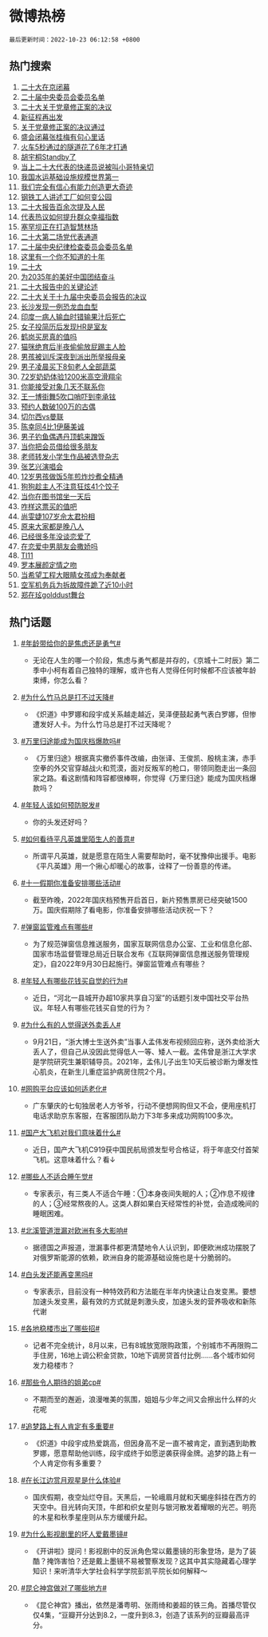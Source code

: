 # 微博热榜

`最后更新时间：2022-10-23 06:12:58 +0800`

## 热门搜索

1. [二十大在京闭幕](https://m.weibo.cn/search?containerid=100103type%3D1%26t%3D10%26q%3D%23%E4%BA%8C%E5%8D%81%E5%A4%A7%E5%9C%A8%E4%BA%AC%E9%97%AD%E5%B9%95%23&stream_entry_id=51&isnewpage=1&extparam=seat%3D1%26cate%3D10103%26filter_type%3Drealtimehot%26dgr%3D0%26pos%3D0%26c_type%3D51%26display_time%3D1666476775%26pre_seqid%3D1666476775930018222517&luicode=10000011&lfid=106003type%253D25%2526t%253D3%2526disable_hot%253D1%2526filter_type%253Drealtimehot)
1. [二十届中央委员会委员名单](https://m.weibo.cn/search?containerid=100103type%3D1%26t%3D10%26q%3D%23%E4%BA%8C%E5%8D%81%E5%B1%8A%E4%B8%AD%E5%A4%AE%E5%A7%94%E5%91%98%E4%BC%9A%E5%A7%94%E5%91%98%E5%90%8D%E5%8D%95%23&stream_entry_id=31&isnewpage=1&extparam=seat%3D1%26cate%3D0%26lcate%3D5001%26pos%3D0%26dgr%3D0%26flag%3D2%26filter_type%3Drealtimehot%26q%3D%2523%25E4%25BA%258C%25E5%258D%2581%25E5%25B1%258A%25E4%25B8%25AD%25E5%25A4%25AE%25E5%25A7%2594%25E5%2591%2598%25E4%25BC%259A%25E5%25A7%2594%25E5%2591%2598%25E5%2590%258D%25E5%258D%2595%2523%26c_type%3D31%26band_rank%3D1%26realpos%3D1%26display_time%3D1666476775%26pre_seqid%3D1666476775930018222517&luicode=10000011&lfid=106003type%253D25%2526t%253D3%2526disable_hot%253D1%2526filter_type%253Drealtimehot)
1. [二十大关于党章修正案的决议](https://m.weibo.cn/search?containerid=100103type%3D1%26t%3D10%26q%3D%23%E4%BA%8C%E5%8D%81%E5%A4%A7%E5%85%B3%E4%BA%8E%E5%85%9A%E7%AB%A0%E4%BF%AE%E6%AD%A3%E6%A1%88%E7%9A%84%E5%86%B3%E8%AE%AE%23&stream_entry_id=31&isnewpage=1&extparam=seat%3D1%26cate%3D0%26lcate%3D5001%26pos%3D1%26dgr%3D0%26flag%3D0%26filter_type%3Drealtimehot%26q%3D%2523%25E4%25BA%258C%25E5%258D%2581%25E5%25A4%25A7%25E5%2585%25B3%25E4%25BA%258E%25E5%2585%259A%25E7%25AB%25A0%25E4%25BF%25AE%25E6%25AD%25A3%25E6%25A1%2588%25E7%259A%2584%25E5%2586%25B3%25E8%25AE%25AE%2523%26c_type%3D31%26band_rank%3D2%26realpos%3D2%26display_time%3D1666476775%26pre_seqid%3D1666476775930018222517&luicode=10000011&lfid=106003type%253D25%2526t%253D3%2526disable_hot%253D1%2526filter_type%253Drealtimehot)
1. [新征程再出发](https://m.weibo.cn/search?containerid=100103type%3D1%26t%3D10%26q%3D%23%E6%96%B0%E5%BE%81%E7%A8%8B%E5%86%8D%E5%87%BA%E5%8F%91%23&stream_entry_id=31&isnewpage=1&extparam=seat%3D1%26cate%3D0%26lcate%3D5001%26pos%3D2%26dgr%3D0%26flag%3D0%26filter_type%3Drealtimehot%26q%3D%2523%25E6%2596%25B0%25E5%25BE%2581%25E7%25A8%258B%25E5%2586%258D%25E5%2587%25BA%25E5%258F%2591%2523%26c_type%3D31%26band_rank%3D3%26realpos%3D3%26display_time%3D1666476775%26pre_seqid%3D1666476775930018222517&luicode=10000011&lfid=106003type%253D25%2526t%253D3%2526disable_hot%253D1%2526filter_type%253Drealtimehot)
1. [关于党章修正案的决议通过](https://m.weibo.cn/search?containerid=100103type%3D1%26t%3D10%26q%3D%23%E5%85%B3%E4%BA%8E%E5%85%9A%E7%AB%A0%E4%BF%AE%E6%AD%A3%E6%A1%88%E7%9A%84%E5%86%B3%E8%AE%AE%E9%80%9A%E8%BF%87%23&stream_entry_id=31&isnewpage=1&extparam=seat%3D1%26cate%3D0%26lcate%3D5001%26pos%3D3%26dgr%3D0%26flag%3D0%26filter_type%3Drealtimehot%26q%3D%2523%25E5%2585%25B3%25E4%25BA%258E%25E5%2585%259A%25E7%25AB%25A0%25E4%25BF%25AE%25E6%25AD%25A3%25E6%25A1%2588%25E7%259A%2584%25E5%2586%25B3%25E8%25AE%25AE%25E9%2580%259A%25E8%25BF%2587%2523%26c_type%3D31%26band_rank%3D4%26realpos%3D4%26display_time%3D1666476775%26pre_seqid%3D1666476775930018222517&luicode=10000011&lfid=106003type%253D25%2526t%253D3%2526disable_hot%253D1%2526filter_type%253Drealtimehot)
1. [盛会闭幕张桂梅有句心里话](https://m.weibo.cn/search?containerid=100103type%3D1%26t%3D10%26q%3D%23%E7%9B%9B%E4%BC%9A%E9%97%AD%E5%B9%95%E5%BC%A0%E6%A1%82%E6%A2%85%E6%9C%89%E5%8F%A5%E5%BF%83%E9%87%8C%E8%AF%9D%23&stream_entry_id=31&isnewpage=1&extparam=seat%3D1%26cate%3D0%26lcate%3D5001%26pos%3D4%26dgr%3D0%26flag%3D1%26filter_type%3Drealtimehot%26q%3D%2523%25E7%259B%259B%25E4%25BC%259A%25E9%2597%25AD%25E5%25B9%2595%25E5%25BC%25A0%25E6%25A1%2582%25E6%25A2%2585%25E6%259C%2589%25E5%258F%25A5%25E5%25BF%2583%25E9%2587%258C%25E8%25AF%259D%2523%26c_type%3D31%26band_rank%3D5%26realpos%3D5%26display_time%3D1666476775%26pre_seqid%3D1666476775930018222517&luicode=10000011&lfid=106003type%253D25%2526t%253D3%2526disable_hot%253D1%2526filter_type%253Drealtimehot)
1. [火车5秒通过的隧道花了6年才打通](https://m.weibo.cn/search?containerid=100103type%3D1%26t%3D10%26q%3D%23%E7%81%AB%E8%BD%A65%E7%A7%92%E9%80%9A%E8%BF%87%E7%9A%84%E9%9A%A7%E9%81%93%E8%8A%B1%E4%BA%866%E5%B9%B4%E6%89%8D%E6%89%93%E9%80%9A%23&stream_entry_id=31&isnewpage=1&extparam=seat%3D1%26cate%3D0%26lcate%3D5001%26pos%3D5%26dgr%3D0%26flag%3D0%26filter_type%3Drealtimehot%26q%3D%2523%25E7%2581%25AB%25E8%25BD%25A65%25E7%25A7%2592%25E9%2580%259A%25E8%25BF%2587%25E7%259A%2584%25E9%259A%25A7%25E9%2581%2593%25E8%258A%25B1%25E4%25BA%25866%25E5%25B9%25B4%25E6%2589%258D%25E6%2589%2593%25E9%2580%259A%2523%26c_type%3D31%26band_rank%3D6%26realpos%3D6%26display_time%3D1666476775%26pre_seqid%3D1666476775930018222517&luicode=10000011&lfid=106003type%253D25%2526t%253D3%2526disable_hot%253D1%2526filter_type%253Drealtimehot)
1. [胡宇桐Standby了](https://m.weibo.cn/search?containerid=100103type%3D1%26t%3D10%26q%3D%23%E8%83%A1%E5%AE%87%E6%A1%90Standby%E4%BA%86%23&stream_entry_id=31&isnewpage=1&extparam=seat%3D1%26cate%3D0%26lcate%3D5001%26pos%3D6%26dgr%3D0%26topic_ad%3D1%26filter_type%3Drealtimehot%26adid%3D168614%26q%3D%2523%25E8%2583%25A1%25E5%25AE%2587%25E6%25A1%2590Standby%25E4%25BA%2586%2523%26c_type%3D31%26band_rank%3D7%26display_time%3D1666476775%26pre_seqid%3D1666476775930018222517&luicode=10000011&lfid=106003type%253D25%2526t%253D3%2526disable_hot%253D1%2526filter_type%253Drealtimehot)
1. [当上二十大代表的快递员说被叫小哥特亲切](https://m.weibo.cn/search?containerid=100103type%3D1%26t%3D10%26q%3D%23%E5%BD%93%E4%B8%8A%E4%BA%8C%E5%8D%81%E5%A4%A7%E4%BB%A3%E8%A1%A8%E7%9A%84%E5%BF%AB%E9%80%92%E5%91%98%E8%AF%B4%E8%A2%AB%E5%8F%AB%E5%B0%8F%E5%93%A5%E7%89%B9%E4%BA%B2%E5%88%87%23&stream_entry_id=31&isnewpage=1&extparam=seat%3D1%26cate%3D0%26lcate%3D5001%26pos%3D7%26dgr%3D0%26flag%3D0%26filter_type%3Drealtimehot%26q%3D%2523%25E5%25BD%2593%25E4%25B8%258A%25E4%25BA%258C%25E5%258D%2581%25E5%25A4%25A7%25E4%25BB%25A3%25E8%25A1%25A8%25E7%259A%2584%25E5%25BF%25AB%25E9%2580%2592%25E5%2591%2598%25E8%25AF%25B4%25E8%25A2%25AB%25E5%258F%25AB%25E5%25B0%258F%25E5%2593%25A5%25E7%2589%25B9%25E4%25BA%25B2%25E5%2588%2587%2523%26c_type%3D31%26band_rank%3D7%26realpos%3D7%26display_time%3D1666476775%26pre_seqid%3D1666476775930018222517&luicode=10000011&lfid=106003type%253D25%2526t%253D3%2526disable_hot%253D1%2526filter_type%253Drealtimehot)
1. [我国水运基础设施规模世界第一](https://m.weibo.cn/search?containerid=100103type%3D1%26t%3D10%26q%3D%23%E6%88%91%E5%9B%BD%E6%B0%B4%E8%BF%90%E5%9F%BA%E7%A1%80%E8%AE%BE%E6%96%BD%E8%A7%84%E6%A8%A1%E4%B8%96%E7%95%8C%E7%AC%AC%E4%B8%80%23&stream_entry_id=31&isnewpage=1&extparam=seat%3D1%26cate%3D0%26lcate%3D5001%26pos%3D8%26dgr%3D0%26flag%3D0%26filter_type%3Drealtimehot%26q%3D%2523%25E6%2588%2591%25E5%259B%25BD%25E6%25B0%25B4%25E8%25BF%2590%25E5%259F%25BA%25E7%25A1%2580%25E8%25AE%25BE%25E6%2596%25BD%25E8%25A7%2584%25E6%25A8%25A1%25E4%25B8%2596%25E7%2595%258C%25E7%25AC%25AC%25E4%25B8%2580%2523%26c_type%3D31%26band_rank%3D8%26realpos%3D8%26display_time%3D1666476775%26pre_seqid%3D1666476775930018222517&luicode=10000011&lfid=106003type%253D25%2526t%253D3%2526disable_hot%253D1%2526filter_type%253Drealtimehot)
1. [我们完全有信心有能力创造更大奇迹](https://m.weibo.cn/search?containerid=100103type%3D1%26t%3D10%26q%3D%23%E6%88%91%E4%BB%AC%E5%AE%8C%E5%85%A8%E6%9C%89%E4%BF%A1%E5%BF%83%E6%9C%89%E8%83%BD%E5%8A%9B%E5%88%9B%E9%80%A0%E6%9B%B4%E5%A4%A7%E5%A5%87%E8%BF%B9%23&stream_entry_id=31&isnewpage=1&extparam=seat%3D1%26cate%3D0%26lcate%3D5001%26pos%3D9%26dgr%3D0%26flag%3D0%26filter_type%3Drealtimehot%26q%3D%2523%25E6%2588%2591%25E4%25BB%25AC%25E5%25AE%258C%25E5%2585%25A8%25E6%259C%2589%25E4%25BF%25A1%25E5%25BF%2583%25E6%259C%2589%25E8%2583%25BD%25E5%258A%259B%25E5%2588%259B%25E9%2580%25A0%25E6%259B%25B4%25E5%25A4%25A7%25E5%25A5%2587%25E8%25BF%25B9%2523%26c_type%3D31%26band_rank%3D9%26realpos%3D9%26display_time%3D1666476775%26pre_seqid%3D1666476775930018222517&luicode=10000011&lfid=106003type%253D25%2526t%253D3%2526disable_hot%253D1%2526filter_type%253Drealtimehot)
1. [钢铁工人讲述工厂如何变公园](https://m.weibo.cn/search?containerid=100103type%3D1%26t%3D10%26q%3D%23%E9%92%A2%E9%93%81%E5%B7%A5%E4%BA%BA%E8%AE%B2%E8%BF%B0%E5%B7%A5%E5%8E%82%E5%A6%82%E4%BD%95%E5%8F%98%E5%85%AC%E5%9B%AD%23&stream_entry_id=31&isnewpage=1&extparam=seat%3D1%26cate%3D0%26lcate%3D5001%26pos%3D10%26dgr%3D0%26flag%3D1%26filter_type%3Drealtimehot%26q%3D%2523%25E9%2592%25A2%25E9%2593%2581%25E5%25B7%25A5%25E4%25BA%25BA%25E8%25AE%25B2%25E8%25BF%25B0%25E5%25B7%25A5%25E5%258E%2582%25E5%25A6%2582%25E4%25BD%2595%25E5%258F%2598%25E5%2585%25AC%25E5%259B%25AD%2523%26c_type%3D31%26band_rank%3D10%26realpos%3D10%26display_time%3D1666476775%26pre_seqid%3D1666476775930018222517&luicode=10000011&lfid=106003type%253D25%2526t%253D3%2526disable_hot%253D1%2526filter_type%253Drealtimehot)
1. [二十大报告百余次提及人民](https://m.weibo.cn/search?containerid=100103type%3D1%26t%3D10%26q%3D%23%E4%BA%8C%E5%8D%81%E5%A4%A7%E6%8A%A5%E5%91%8A%E7%99%BE%E4%BD%99%E6%AC%A1%E6%8F%90%E5%8F%8A%E4%BA%BA%E6%B0%91%23&stream_entry_id=31&isnewpage=1&extparam=seat%3D1%26cate%3D0%26lcate%3D5001%26pos%3D11%26dgr%3D0%26flag%3D0%26filter_type%3Drealtimehot%26q%3D%2523%25E4%25BA%258C%25E5%258D%2581%25E5%25A4%25A7%25E6%258A%25A5%25E5%2591%258A%25E7%2599%25BE%25E4%25BD%2599%25E6%25AC%25A1%25E6%258F%2590%25E5%258F%258A%25E4%25BA%25BA%25E6%25B0%2591%2523%26c_type%3D31%26band_rank%3D11%26realpos%3D11%26display_time%3D1666476775%26pre_seqid%3D1666476775930018222517&luicode=10000011&lfid=106003type%253D25%2526t%253D3%2526disable_hot%253D1%2526filter_type%253Drealtimehot)
1. [代表热议如何提升群众幸福指数](https://m.weibo.cn/search?containerid=100103type%3D1%26t%3D10%26q%3D%23%E4%BB%A3%E8%A1%A8%E7%83%AD%E8%AE%AE%E5%A6%82%E4%BD%95%E6%8F%90%E5%8D%87%E7%BE%A4%E4%BC%97%E5%B9%B8%E7%A6%8F%E6%8C%87%E6%95%B0%23&stream_entry_id=31&isnewpage=1&extparam=seat%3D1%26cate%3D0%26lcate%3D5001%26pos%3D12%26dgr%3D0%26flag%3D0%26filter_type%3Drealtimehot%26q%3D%2523%25E4%25BB%25A3%25E8%25A1%25A8%25E7%2583%25AD%25E8%25AE%25AE%25E5%25A6%2582%25E4%25BD%2595%25E6%258F%2590%25E5%258D%2587%25E7%25BE%25A4%25E4%25BC%2597%25E5%25B9%25B8%25E7%25A6%258F%25E6%258C%2587%25E6%2595%25B0%2523%26c_type%3D31%26band_rank%3D12%26realpos%3D12%26display_time%3D1666476775%26pre_seqid%3D1666476775930018222517&luicode=10000011&lfid=106003type%253D25%2526t%253D3%2526disable_hot%253D1%2526filter_type%253Drealtimehot)
1. [塞罕坝正在打造智慧林场](https://m.weibo.cn/search?containerid=100103type%3D1%26t%3D10%26q%3D%23%E5%A1%9E%E7%BD%95%E5%9D%9D%E6%AD%A3%E5%9C%A8%E6%89%93%E9%80%A0%E6%99%BA%E6%85%A7%E6%9E%97%E5%9C%BA%23&stream_entry_id=31&isnewpage=1&extparam=seat%3D1%26cate%3D0%26lcate%3D5001%26pos%3D13%26dgr%3D0%26flag%3D1%26filter_type%3Drealtimehot%26q%3D%2523%25E5%25A1%259E%25E7%25BD%2595%25E5%259D%259D%25E6%25AD%25A3%25E5%259C%25A8%25E6%2589%2593%25E9%2580%25A0%25E6%2599%25BA%25E6%2585%25A7%25E6%259E%2597%25E5%259C%25BA%2523%26c_type%3D31%26band_rank%3D13%26realpos%3D13%26display_time%3D1666476775%26pre_seqid%3D1666476775930018222517&luicode=10000011&lfid=106003type%253D25%2526t%253D3%2526disable_hot%253D1%2526filter_type%253Drealtimehot)
1. [二十大第二场党代表通道](https://m.weibo.cn/search?containerid=100103type%3D1%26t%3D10%26q%3D%23%E4%BA%8C%E5%8D%81%E5%A4%A7%E7%AC%AC%E4%BA%8C%E5%9C%BA%E5%85%9A%E4%BB%A3%E8%A1%A8%E9%80%9A%E9%81%93%23&stream_entry_id=31&isnewpage=1&extparam=seat%3D1%26cate%3D0%26lcate%3D5001%26pos%3D14%26dgr%3D0%26flag%3D0%26filter_type%3Drealtimehot%26q%3D%2523%25E4%25BA%258C%25E5%258D%2581%25E5%25A4%25A7%25E7%25AC%25AC%25E4%25BA%258C%25E5%259C%25BA%25E5%2585%259A%25E4%25BB%25A3%25E8%25A1%25A8%25E9%2580%259A%25E9%2581%2593%2523%26c_type%3D31%26band_rank%3D14%26realpos%3D14%26display_time%3D1666476775%26pre_seqid%3D1666476775930018222517&luicode=10000011&lfid=106003type%253D25%2526t%253D3%2526disable_hot%253D1%2526filter_type%253Drealtimehot)
1. [二十届中央纪律检查委员会委员名单](https://m.weibo.cn/search?containerid=100103type%3D1%26t%3D10%26q%3D%23%E4%BA%8C%E5%8D%81%E5%B1%8A%E4%B8%AD%E5%A4%AE%E7%BA%AA%E5%BE%8B%E6%A3%80%E6%9F%A5%E5%A7%94%E5%91%98%E4%BC%9A%E5%A7%94%E5%91%98%E5%90%8D%E5%8D%95%23&stream_entry_id=31&isnewpage=1&extparam=seat%3D1%26cate%3D0%26lcate%3D5001%26pos%3D15%26dgr%3D0%26flag%3D0%26filter_type%3Drealtimehot%26q%3D%2523%25E4%25BA%258C%25E5%258D%2581%25E5%25B1%258A%25E4%25B8%25AD%25E5%25A4%25AE%25E7%25BA%25AA%25E5%25BE%258B%25E6%25A3%2580%25E6%259F%25A5%25E5%25A7%2594%25E5%2591%2598%25E4%25BC%259A%25E5%25A7%2594%25E5%2591%2598%25E5%2590%258D%25E5%258D%2595%2523%26c_type%3D31%26band_rank%3D15%26realpos%3D15%26display_time%3D1666476775%26pre_seqid%3D1666476775930018222517&luicode=10000011&lfid=106003type%253D25%2526t%253D3%2526disable_hot%253D1%2526filter_type%253Drealtimehot)
1. [这里有一个你不知道的十年](https://m.weibo.cn/search?containerid=100103type%3D1%26t%3D10%26q%3D%23%E8%BF%99%E9%87%8C%E6%9C%89%E4%B8%80%E4%B8%AA%E4%BD%A0%E4%B8%8D%E7%9F%A5%E9%81%93%E7%9A%84%E5%8D%81%E5%B9%B4%23&stream_entry_id=31&isnewpage=1&extparam=seat%3D1%26cate%3D0%26lcate%3D5001%26pos%3D16%26dgr%3D0%26flag%3D0%26filter_type%3Drealtimehot%26q%3D%2523%25E8%25BF%2599%25E9%2587%258C%25E6%259C%2589%25E4%25B8%2580%25E4%25B8%25AA%25E4%25BD%25A0%25E4%25B8%258D%25E7%259F%25A5%25E9%2581%2593%25E7%259A%2584%25E5%258D%2581%25E5%25B9%25B4%2523%26c_type%3D31%26band_rank%3D16%26realpos%3D16%26display_time%3D1666476775%26pre_seqid%3D1666476775930018222517&luicode=10000011&lfid=106003type%253D25%2526t%253D3%2526disable_hot%253D1%2526filter_type%253Drealtimehot)
1. [二十大](https://m.weibo.cn/search?containerid=100103type%3D1%26t%3D10%26q%3D%23%E4%BA%8C%E5%8D%81%E5%A4%A7%23&stream_entry_id=31&isnewpage=1&extparam=seat%3D1%26cate%3D0%26lcate%3D5001%26pos%3D17%26dgr%3D0%26flag%3D0%26filter_type%3Drealtimehot%26q%3D%2523%25E4%25BA%258C%25E5%258D%2581%25E5%25A4%25A7%2523%26c_type%3D31%26band_rank%3D17%26realpos%3D17%26display_time%3D1666476775%26pre_seqid%3D1666476775930018222517&luicode=10000011&lfid=106003type%253D25%2526t%253D3%2526disable_hot%253D1%2526filter_type%253Drealtimehot)
1. [为2035年的美好中国团结奋斗](https://m.weibo.cn/search?containerid=100103type%3D1%26t%3D10%26q%3D%23%E4%B8%BA2035%E5%B9%B4%E7%9A%84%E7%BE%8E%E5%A5%BD%E4%B8%AD%E5%9B%BD%E5%9B%A2%E7%BB%93%E5%A5%8B%E6%96%97%23&stream_entry_id=31&isnewpage=1&extparam=seat%3D1%26cate%3D0%26lcate%3D5001%26pos%3D18%26dgr%3D0%26flag%3D0%26filter_type%3Drealtimehot%26q%3D%2523%25E4%25B8%25BA2035%25E5%25B9%25B4%25E7%259A%2584%25E7%25BE%258E%25E5%25A5%25BD%25E4%25B8%25AD%25E5%259B%25BD%25E5%259B%25A2%25E7%25BB%2593%25E5%25A5%258B%25E6%2596%2597%2523%26c_type%3D31%26band_rank%3D18%26realpos%3D18%26display_time%3D1666476775%26pre_seqid%3D1666476775930018222517&luicode=10000011&lfid=106003type%253D25%2526t%253D3%2526disable_hot%253D1%2526filter_type%253Drealtimehot)
1. [二十大报告中的关键论述](https://m.weibo.cn/search?containerid=100103type%3D1%26t%3D10%26q%3D%23%E4%BA%8C%E5%8D%81%E5%A4%A7%E6%8A%A5%E5%91%8A%E4%B8%AD%E7%9A%84%E5%85%B3%E9%94%AE%E8%AE%BA%E8%BF%B0%23&stream_entry_id=31&isnewpage=1&extparam=seat%3D1%26cate%3D0%26lcate%3D5001%26pos%3D19%26dgr%3D0%26flag%3D0%26filter_type%3Drealtimehot%26q%3D%2523%25E4%25BA%258C%25E5%258D%2581%25E5%25A4%25A7%25E6%258A%25A5%25E5%2591%258A%25E4%25B8%25AD%25E7%259A%2584%25E5%2585%25B3%25E9%2594%25AE%25E8%25AE%25BA%25E8%25BF%25B0%2523%26c_type%3D31%26band_rank%3D19%26realpos%3D19%26display_time%3D1666476775%26pre_seqid%3D1666476775930018222517&luicode=10000011&lfid=106003type%253D25%2526t%253D3%2526disable_hot%253D1%2526filter_type%253Drealtimehot)
1. [二十大关于十九届中央委员会报告的决议](https://m.weibo.cn/search?containerid=100103type%3D1%26t%3D10%26q%3D%23%E4%BA%8C%E5%8D%81%E5%A4%A7%E5%85%B3%E4%BA%8E%E5%8D%81%E4%B9%9D%E5%B1%8A%E4%B8%AD%E5%A4%AE%E5%A7%94%E5%91%98%E4%BC%9A%E6%8A%A5%E5%91%8A%E7%9A%84%E5%86%B3%E8%AE%AE%23&stream_entry_id=31&isnewpage=1&extparam=seat%3D1%26cate%3D0%26lcate%3D5001%26pos%3D20%26dgr%3D0%26flag%3D0%26filter_type%3Drealtimehot%26q%3D%2523%25E4%25BA%258C%25E5%258D%2581%25E5%25A4%25A7%25E5%2585%25B3%25E4%25BA%258E%25E5%258D%2581%25E4%25B9%259D%25E5%25B1%258A%25E4%25B8%25AD%25E5%25A4%25AE%25E5%25A7%2594%25E5%2591%2598%25E4%25BC%259A%25E6%258A%25A5%25E5%2591%258A%25E7%259A%2584%25E5%2586%25B3%25E8%25AE%25AE%2523%26c_type%3D31%26band_rank%3D20%26realpos%3D20%26display_time%3D1666476775%26pre_seqid%3D1666476775930018222517&luicode=10000011&lfid=106003type%253D25%2526t%253D3%2526disable_hot%253D1%2526filter_type%253Drealtimehot)
1. [长沙发现一例恐龙血血型](https://m.weibo.cn/search?containerid=100103type%3D1%26t%3D10%26q%3D%23%E9%95%BF%E6%B2%99%E5%8F%91%E7%8E%B0%E4%B8%80%E4%BE%8B%E6%81%90%E9%BE%99%E8%A1%80%E8%A1%80%E5%9E%8B%23&stream_entry_id=31&isnewpage=1&extparam=seat%3D1%26cate%3D0%26lcate%3D5001%26pos%3D21%26dgr%3D0%26flag%3D0%26filter_type%3Drealtimehot%26q%3D%2523%25E9%2595%25BF%25E6%25B2%2599%25E5%258F%2591%25E7%258E%25B0%25E4%25B8%2580%25E4%25BE%258B%25E6%2581%2590%25E9%25BE%2599%25E8%25A1%2580%25E8%25A1%2580%25E5%259E%258B%2523%26c_type%3D31%26band_rank%3D21%26realpos%3D21%26display_time%3D1666476775%26pre_seqid%3D1666476775930018222517&luicode=10000011&lfid=106003type%253D25%2526t%253D3%2526disable_hot%253D1%2526filter_type%253Drealtimehot)
1. [印度一病人输血时错输果汁后死亡](https://m.weibo.cn/search?containerid=100103type%3D1%26t%3D10%26q%3D%23%E5%8D%B0%E5%BA%A6%E4%B8%80%E7%97%85%E4%BA%BA%E8%BE%93%E8%A1%80%E6%97%B6%E9%94%99%E8%BE%93%E6%9E%9C%E6%B1%81%E5%90%8E%E6%AD%BB%E4%BA%A1%23&stream_entry_id=31&isnewpage=1&extparam=seat%3D1%26cate%3D0%26lcate%3D5001%26pos%3D22%26dgr%3D0%26flag%3D0%26filter_type%3Drealtimehot%26q%3D%2523%25E5%258D%25B0%25E5%25BA%25A6%25E4%25B8%2580%25E7%2597%2585%25E4%25BA%25BA%25E8%25BE%2593%25E8%25A1%2580%25E6%2597%25B6%25E9%2594%2599%25E8%25BE%2593%25E6%259E%259C%25E6%25B1%2581%25E5%2590%258E%25E6%25AD%25BB%25E4%25BA%25A1%2523%26c_type%3D31%26band_rank%3D22%26realpos%3D22%26display_time%3D1666476775%26pre_seqid%3D1666476775930018222517&luicode=10000011&lfid=106003type%253D25%2526t%253D3%2526disable_hot%253D1%2526filter_type%253Drealtimehot)
1. [女子投简历后发现HR是室友](https://m.weibo.cn/search?containerid=100103type%3D1%26t%3D10%26q%3D%23%E5%A5%B3%E5%AD%90%E6%8A%95%E7%AE%80%E5%8E%86%E5%90%8E%E5%8F%91%E7%8E%B0HR%E6%98%AF%E5%AE%A4%E5%8F%8B%23&stream_entry_id=31&isnewpage=1&extparam=seat%3D1%26cate%3D0%26lcate%3D5001%26pos%3D23%26dgr%3D0%26flag%3D0%26filter_type%3Drealtimehot%26q%3D%2523%25E5%25A5%25B3%25E5%25AD%2590%25E6%258A%2595%25E7%25AE%2580%25E5%258E%2586%25E5%2590%258E%25E5%258F%2591%25E7%258E%25B0HR%25E6%2598%25AF%25E5%25AE%25A4%25E5%258F%258B%2523%26c_type%3D31%26band_rank%3D23%26realpos%3D23%26display_time%3D1666476775%26pre_seqid%3D1666476775930018222517&luicode=10000011&lfid=106003type%253D25%2526t%253D3%2526disable_hot%253D1%2526filter_type%253Drealtimehot)
1. [鹤岗买房真的值吗](https://m.weibo.cn/search?containerid=100103type%3D1%26t%3D10%26q%3D%23%E9%B9%A4%E5%B2%97%E4%B9%B0%E6%88%BF%E7%9C%9F%E7%9A%84%E5%80%BC%E5%90%97%23&stream_entry_id=31&isnewpage=1&extparam=seat%3D1%26cate%3D0%26lcate%3D5001%26pos%3D24%26dgr%3D0%26flag%3D0%26filter_type%3Drealtimehot%26q%3D%2523%25E9%25B9%25A4%25E5%25B2%2597%25E4%25B9%25B0%25E6%2588%25BF%25E7%259C%259F%25E7%259A%2584%25E5%2580%25BC%25E5%2590%2597%2523%26c_type%3D31%26band_rank%3D24%26realpos%3D24%26display_time%3D1666476775%26pre_seqid%3D1666476775930018222517&luicode=10000011&lfid=106003type%253D25%2526t%253D3%2526disable_hot%253D1%2526filter_type%253Drealtimehot)
1. [猫咪绝育后半夜偷偷放屁踢主人脸](https://m.weibo.cn/search?containerid=100103type%3D1%26t%3D10%26q%3D%23%E7%8C%AB%E5%92%AA%E7%BB%9D%E8%82%B2%E5%90%8E%E5%8D%8A%E5%A4%9C%E5%81%B7%E5%81%B7%E6%94%BE%E5%B1%81%E8%B8%A2%E4%B8%BB%E4%BA%BA%E8%84%B8%23&stream_entry_id=31&isnewpage=1&extparam=seat%3D1%26cate%3D0%26lcate%3D5001%26pos%3D25%26dgr%3D0%26flag%3D0%26filter_type%3Drealtimehot%26q%3D%2523%25E7%258C%25AB%25E5%2592%25AA%25E7%25BB%259D%25E8%2582%25B2%25E5%2590%258E%25E5%258D%258A%25E5%25A4%259C%25E5%2581%25B7%25E5%2581%25B7%25E6%2594%25BE%25E5%25B1%2581%25E8%25B8%25A2%25E4%25B8%25BB%25E4%25BA%25BA%25E8%2584%25B8%2523%26c_type%3D31%26band_rank%3D25%26realpos%3D25%26display_time%3D1666476775%26pre_seqid%3D1666476775930018222517&luicode=10000011&lfid=106003type%253D25%2526t%253D3%2526disable_hot%253D1%2526filter_type%253Drealtimehot)
1. [男孩被训斥深夜到派出所举报母亲](https://m.weibo.cn/search?containerid=100103type%3D1%26t%3D10%26q%3D%23%E7%94%B7%E5%AD%A9%E8%A2%AB%E8%AE%AD%E6%96%A5%E6%B7%B1%E5%A4%9C%E5%88%B0%E6%B4%BE%E5%87%BA%E6%89%80%E4%B8%BE%E6%8A%A5%E6%AF%8D%E4%BA%B2%23&stream_entry_id=31&isnewpage=1&extparam=seat%3D1%26cate%3D0%26lcate%3D5001%26pos%3D26%26dgr%3D0%26flag%3D0%26filter_type%3Drealtimehot%26q%3D%2523%25E7%2594%25B7%25E5%25AD%25A9%25E8%25A2%25AB%25E8%25AE%25AD%25E6%2596%25A5%25E6%25B7%25B1%25E5%25A4%259C%25E5%2588%25B0%25E6%25B4%25BE%25E5%2587%25BA%25E6%2589%2580%25E4%25B8%25BE%25E6%258A%25A5%25E6%25AF%258D%25E4%25BA%25B2%2523%26c_type%3D31%26band_rank%3D26%26realpos%3D26%26display_time%3D1666476775%26pre_seqid%3D1666476775930018222517&luicode=10000011&lfid=106003type%253D25%2526t%253D3%2526disable_hot%253D1%2526filter_type%253Drealtimehot)
1. [男子凌晨买下8旬老人全部蔬菜](https://m.weibo.cn/search?containerid=100103type%3D1%26t%3D10%26q%3D%23%E7%94%B7%E5%AD%90%E5%87%8C%E6%99%A8%E4%B9%B0%E4%B8%8B8%E6%97%AC%E8%80%81%E4%BA%BA%E5%85%A8%E9%83%A8%E8%94%AC%E8%8F%9C%23&stream_entry_id=31&isnewpage=1&extparam=seat%3D1%26cate%3D0%26lcate%3D5001%26pos%3D27%26dgr%3D0%26flag%3D0%26filter_type%3Drealtimehot%26q%3D%2523%25E7%2594%25B7%25E5%25AD%2590%25E5%2587%258C%25E6%2599%25A8%25E4%25B9%25B0%25E4%25B8%258B8%25E6%2597%25AC%25E8%2580%2581%25E4%25BA%25BA%25E5%2585%25A8%25E9%2583%25A8%25E8%2594%25AC%25E8%258F%259C%2523%26c_type%3D31%26band_rank%3D27%26realpos%3D27%26display_time%3D1666476775%26pre_seqid%3D1666476775930018222517&luicode=10000011&lfid=106003type%253D25%2526t%253D3%2526disable_hot%253D1%2526filter_type%253Drealtimehot)
1. [72岁奶奶体验1200米高空滑翔伞](https://m.weibo.cn/search?containerid=100103type%3D1%26t%3D10%26q%3D%2372%E5%B2%81%E5%A5%B6%E5%A5%B6%E4%BD%93%E9%AA%8C1200%E7%B1%B3%E9%AB%98%E7%A9%BA%E6%BB%91%E7%BF%94%E4%BC%9E%23&stream_entry_id=31&isnewpage=1&extparam=seat%3D1%26cate%3D0%26lcate%3D5001%26pos%3D28%26dgr%3D0%26flag%3D0%26filter_type%3Drealtimehot%26q%3D%252372%25E5%25B2%2581%25E5%25A5%25B6%25E5%25A5%25B6%25E4%25BD%2593%25E9%25AA%258C1200%25E7%25B1%25B3%25E9%25AB%2598%25E7%25A9%25BA%25E6%25BB%2591%25E7%25BF%2594%25E4%25BC%259E%2523%26c_type%3D31%26band_rank%3D28%26realpos%3D28%26display_time%3D1666476775%26pre_seqid%3D1666476775930018222517&luicode=10000011&lfid=106003type%253D25%2526t%253D3%2526disable_hot%253D1%2526filter_type%253Drealtimehot)
1. [你能接受对象几天不联系你](https://m.weibo.cn/search?containerid=100103type%3D1%26t%3D10%26q%3D%23%E4%BD%A0%E8%83%BD%E6%8E%A5%E5%8F%97%E5%AF%B9%E8%B1%A1%E5%87%A0%E5%A4%A9%E4%B8%8D%E8%81%94%E7%B3%BB%E4%BD%A0%23&stream_entry_id=31&isnewpage=1&extparam=seat%3D1%26cate%3D0%26lcate%3D5001%26pos%3D29%26dgr%3D0%26flag%3D0%26filter_type%3Drealtimehot%26q%3D%2523%25E4%25BD%25A0%25E8%2583%25BD%25E6%258E%25A5%25E5%258F%2597%25E5%25AF%25B9%25E8%25B1%25A1%25E5%2587%25A0%25E5%25A4%25A9%25E4%25B8%258D%25E8%2581%2594%25E7%25B3%25BB%25E4%25BD%25A0%2523%26c_type%3D31%26band_rank%3D29%26realpos%3D29%26display_time%3D1666476775%26pre_seqid%3D1666476775930018222517&luicode=10000011&lfid=106003type%253D25%2526t%253D3%2526disable_hot%253D1%2526filter_type%253Drealtimehot)
1. [王一博街舞5吹口哨吓到李承铉](https://m.weibo.cn/search?containerid=100103type%3D1%26t%3D10%26q%3D%23%E7%8E%8B%E4%B8%80%E5%8D%9A%E8%A1%97%E8%88%9E5%E5%90%B9%E5%8F%A3%E5%93%A8%E5%90%93%E5%88%B0%E6%9D%8E%E6%89%BF%E9%93%89%23&stream_entry_id=31&isnewpage=1&extparam=seat%3D1%26cate%3D0%26lcate%3D5001%26pos%3D30%26dgr%3D0%26flag%3D0%26filter_type%3Drealtimehot%26q%3D%2523%25E7%258E%258B%25E4%25B8%2580%25E5%258D%259A%25E8%25A1%2597%25E8%2588%259E5%25E5%2590%25B9%25E5%258F%25A3%25E5%2593%25A8%25E5%2590%2593%25E5%2588%25B0%25E6%259D%258E%25E6%2589%25BF%25E9%2593%2589%2523%26c_type%3D31%26band_rank%3D30%26realpos%3D30%26display_time%3D1666476775%26pre_seqid%3D1666476775930018222517&luicode=10000011&lfid=106003type%253D25%2526t%253D3%2526disable_hot%253D1%2526filter_type%253Drealtimehot)
1. [预约人数破100万的古偶](https://m.weibo.cn/search?containerid=100103type%3D1%26t%3D10%26q%3D%23%E9%A2%84%E7%BA%A6%E4%BA%BA%E6%95%B0%E7%A0%B4100%E4%B8%87%E7%9A%84%E5%8F%A4%E5%81%B6%23&stream_entry_id=31&isnewpage=1&extparam=seat%3D1%26cate%3D0%26lcate%3D5001%26pos%3D31%26dgr%3D0%26flag%3D0%26filter_type%3Drealtimehot%26q%3D%2523%25E9%25A2%2584%25E7%25BA%25A6%25E4%25BA%25BA%25E6%2595%25B0%25E7%25A0%25B4100%25E4%25B8%2587%25E7%259A%2584%25E5%258F%25A4%25E5%2581%25B6%2523%26c_type%3D31%26band_rank%3D31%26realpos%3D31%26display_time%3D1666476775%26pre_seqid%3D1666476775930018222517&luicode=10000011&lfid=106003type%253D25%2526t%253D3%2526disable_hot%253D1%2526filter_type%253Drealtimehot)
1. [切尔西vs曼联](https://m.weibo.cn/search?containerid=100103type%3D1%26t%3D10%26q%3D%23%E5%88%87%E5%B0%94%E8%A5%BFvs%E6%9B%BC%E8%81%94%23&stream_entry_id=31&isnewpage=1&extparam=seat%3D1%26cate%3D0%26lcate%3D5001%26pos%3D32%26dgr%3D0%26flag%3D0%26filter_type%3Drealtimehot%26q%3D%2523%25E5%2588%2587%25E5%25B0%2594%25E8%25A5%25BFvs%25E6%259B%25BC%25E8%2581%2594%2523%26c_type%3D31%26band_rank%3D32%26realpos%3D32%26display_time%3D1666476775%26pre_seqid%3D1666476775930018222517&luicode=10000011&lfid=106003type%253D25%2526t%253D3%2526disable_hot%253D1%2526filter_type%253Drealtimehot)
1. [陈幸同4比1伊藤美诚](https://m.weibo.cn/search?containerid=100103type%3D1%26t%3D10%26q%3D%23%E9%99%88%E5%B9%B8%E5%90%8C4%E6%AF%941%E4%BC%8A%E8%97%A4%E7%BE%8E%E8%AF%9A%23&stream_entry_id=31&isnewpage=1&extparam=seat%3D1%26cate%3D0%26lcate%3D5001%26pos%3D33%26dgr%3D0%26flag%3D0%26filter_type%3Drealtimehot%26q%3D%2523%25E9%2599%2588%25E5%25B9%25B8%25E5%2590%258C4%25E6%25AF%25941%25E4%25BC%258A%25E8%2597%25A4%25E7%25BE%258E%25E8%25AF%259A%2523%26c_type%3D31%26band_rank%3D33%26realpos%3D33%26display_time%3D1666476775%26pre_seqid%3D1666476775930018222517&luicode=10000011&lfid=106003type%253D25%2526t%253D3%2526disable_hot%253D1%2526filter_type%253Drealtimehot)
1. [男子钓鱼偶遇丹顶鹤来蹭饭](https://m.weibo.cn/search?containerid=100103type%3D1%26t%3D10%26q%3D%23%E7%94%B7%E5%AD%90%E9%92%93%E9%B1%BC%E5%81%B6%E9%81%87%E4%B8%B9%E9%A1%B6%E9%B9%A4%E6%9D%A5%E8%B9%AD%E9%A5%AD%23&stream_entry_id=31&isnewpage=1&extparam=seat%3D1%26cate%3D0%26lcate%3D5001%26pos%3D34%26dgr%3D0%26flag%3D0%26filter_type%3Drealtimehot%26q%3D%2523%25E7%2594%25B7%25E5%25AD%2590%25E9%2592%2593%25E9%25B1%25BC%25E5%2581%25B6%25E9%2581%2587%25E4%25B8%25B9%25E9%25A1%25B6%25E9%25B9%25A4%25E6%259D%25A5%25E8%25B9%25AD%25E9%25A5%25AD%2523%26c_type%3D31%26band_rank%3D34%26realpos%3D34%26display_time%3D1666476775%26pre_seqid%3D1666476775930018222517&luicode=10000011&lfid=106003type%253D25%2526t%253D3%2526disable_hot%253D1%2526filter_type%253Drealtimehot)
1. [当你把会员借给很多朋友](https://m.weibo.cn/search?containerid=100103type%3D1%26t%3D10%26q%3D%23%E5%BD%93%E4%BD%A0%E6%8A%8A%E4%BC%9A%E5%91%98%E5%80%9F%E7%BB%99%E5%BE%88%E5%A4%9A%E6%9C%8B%E5%8F%8B%23&stream_entry_id=31&isnewpage=1&extparam=seat%3D1%26cate%3D0%26lcate%3D5001%26pos%3D35%26dgr%3D0%26flag%3D0%26filter_type%3Drealtimehot%26q%3D%2523%25E5%25BD%2593%25E4%25BD%25A0%25E6%258A%258A%25E4%25BC%259A%25E5%2591%2598%25E5%2580%259F%25E7%25BB%2599%25E5%25BE%2588%25E5%25A4%259A%25E6%259C%258B%25E5%258F%258B%2523%26c_type%3D31%26band_rank%3D35%26realpos%3D35%26display_time%3D1666476775%26pre_seqid%3D1666476775930018222517&luicode=10000011&lfid=106003type%253D25%2526t%253D3%2526disable_hot%253D1%2526filter_type%253Drealtimehot)
1. [老师转发小学生作品被选登杂志](https://m.weibo.cn/search?containerid=100103type%3D1%26t%3D10%26q%3D%23%E8%80%81%E5%B8%88%E8%BD%AC%E5%8F%91%E5%B0%8F%E5%AD%A6%E7%94%9F%E4%BD%9C%E5%93%81%E8%A2%AB%E9%80%89%E7%99%BB%E6%9D%82%E5%BF%97%23&stream_entry_id=31&isnewpage=1&extparam=seat%3D1%26cate%3D0%26lcate%3D5001%26pos%3D36%26dgr%3D0%26flag%3D0%26filter_type%3Drealtimehot%26q%3D%2523%25E8%2580%2581%25E5%25B8%2588%25E8%25BD%25AC%25E5%258F%2591%25E5%25B0%258F%25E5%25AD%25A6%25E7%2594%259F%25E4%25BD%259C%25E5%2593%2581%25E8%25A2%25AB%25E9%2580%2589%25E7%2599%25BB%25E6%259D%2582%25E5%25BF%2597%2523%26c_type%3D31%26band_rank%3D36%26realpos%3D36%26display_time%3D1666476775%26pre_seqid%3D1666476775930018222517&luicode=10000011&lfid=106003type%253D25%2526t%253D3%2526disable_hot%253D1%2526filter_type%253Drealtimehot)
1. [张艺兴演唱会](https://m.weibo.cn/search?containerid=100103type%3D1%26t%3D10%26q%3D%E5%BC%A0%E8%89%BA%E5%85%B4%E6%BC%94%E5%94%B1%E4%BC%9A&stream_entry_id=31&isnewpage=1&extparam=seat%3D1%26cate%3D0%26lcate%3D5001%26pos%3D37%26dgr%3D0%26flag%3D0%26filter_type%3Drealtimehot%26q%3D%25E5%25BC%25A0%25E8%2589%25BA%25E5%2585%25B4%25E6%25BC%2594%25E5%2594%25B1%25E4%25BC%259A%26c_type%3D31%26band_rank%3D37%26realpos%3D37%26display_time%3D1666476775%26pre_seqid%3D1666476775930018222517&luicode=10000011&lfid=106003type%253D25%2526t%253D3%2526disable_hot%253D1%2526filter_type%253Drealtimehot)
1. [12岁男孩做饭5年煎炸炒煮全精通](https://m.weibo.cn/search?containerid=100103type%3D1%26t%3D10%26q%3D%2312%E5%B2%81%E7%94%B7%E5%AD%A9%E5%81%9A%E9%A5%AD5%E5%B9%B4%E7%85%8E%E7%82%B8%E7%82%92%E7%85%AE%E5%85%A8%E7%B2%BE%E9%80%9A%23&stream_entry_id=31&isnewpage=1&extparam=seat%3D1%26cate%3D0%26lcate%3D5001%26pos%3D38%26dgr%3D0%26flag%3D0%26filter_type%3Drealtimehot%26q%3D%252312%25E5%25B2%2581%25E7%2594%25B7%25E5%25AD%25A9%25E5%2581%259A%25E9%25A5%25AD5%25E5%25B9%25B4%25E7%2585%258E%25E7%2582%25B8%25E7%2582%2592%25E7%2585%25AE%25E5%2585%25A8%25E7%25B2%25BE%25E9%2580%259A%2523%26c_type%3D31%26band_rank%3D38%26realpos%3D38%26display_time%3D1666476775%26pre_seqid%3D1666476775930018222517&luicode=10000011&lfid=106003type%253D25%2526t%253D3%2526disable_hot%253D1%2526filter_type%253Drealtimehot)
1. [狗狗趁主人不注意狂炫41个饺子](https://m.weibo.cn/search?containerid=100103type%3D1%26t%3D10%26q%3D%23%E7%8B%97%E7%8B%97%E8%B6%81%E4%B8%BB%E4%BA%BA%E4%B8%8D%E6%B3%A8%E6%84%8F%E7%8B%82%E7%82%AB41%E4%B8%AA%E9%A5%BA%E5%AD%90%23&stream_entry_id=31&isnewpage=1&extparam=seat%3D1%26cate%3D0%26lcate%3D5001%26pos%3D39%26dgr%3D0%26flag%3D0%26filter_type%3Drealtimehot%26q%3D%2523%25E7%258B%2597%25E7%258B%2597%25E8%25B6%2581%25E4%25B8%25BB%25E4%25BA%25BA%25E4%25B8%258D%25E6%25B3%25A8%25E6%2584%258F%25E7%258B%2582%25E7%2582%25AB41%25E4%25B8%25AA%25E9%25A5%25BA%25E5%25AD%2590%2523%26c_type%3D31%26band_rank%3D39%26realpos%3D39%26display_time%3D1666476775%26pre_seqid%3D1666476775930018222517&luicode=10000011&lfid=106003type%253D25%2526t%253D3%2526disable_hot%253D1%2526filter_type%253Drealtimehot)
1. [当你在图书馆坐一天后](https://m.weibo.cn/search?containerid=100103type%3D1%26t%3D10%26q%3D%23%E5%BD%93%E4%BD%A0%E5%9C%A8%E5%9B%BE%E4%B9%A6%E9%A6%86%E5%9D%90%E4%B8%80%E5%A4%A9%E5%90%8E%23&stream_entry_id=31&isnewpage=1&extparam=seat%3D1%26cate%3D0%26lcate%3D5001%26pos%3D40%26dgr%3D0%26flag%3D0%26filter_type%3Drealtimehot%26q%3D%2523%25E5%25BD%2593%25E4%25BD%25A0%25E5%259C%25A8%25E5%259B%25BE%25E4%25B9%25A6%25E9%25A6%2586%25E5%259D%2590%25E4%25B8%2580%25E5%25A4%25A9%25E5%2590%258E%2523%26c_type%3D31%26band_rank%3D40%26realpos%3D40%26display_time%3D1666476775%26pre_seqid%3D1666476775930018222517&luicode=10000011&lfid=106003type%253D25%2526t%253D3%2526disable_hot%253D1%2526filter_type%253Drealtimehot)
1. [咋样这票买的值吧](https://m.weibo.cn/search?containerid=100103type%3D1%26t%3D10%26q%3D%23%E5%92%8B%E6%A0%B7%E8%BF%99%E7%A5%A8%E4%B9%B0%E7%9A%84%E5%80%BC%E5%90%A7%23&stream_entry_id=31&isnewpage=1&extparam=seat%3D1%26cate%3D0%26lcate%3D5001%26pos%3D41%26dgr%3D0%26flag%3D0%26filter_type%3Drealtimehot%26q%3D%2523%25E5%2592%258B%25E6%25A0%25B7%25E8%25BF%2599%25E7%25A5%25A8%25E4%25B9%25B0%25E7%259A%2584%25E5%2580%25BC%25E5%2590%25A7%2523%26c_type%3D31%26band_rank%3D41%26realpos%3D41%26display_time%3D1666476775%26pre_seqid%3D1666476775930018222517&luicode=10000011&lfid=106003type%253D25%2526t%253D3%2526disable_hot%253D1%2526filter_type%253Drealtimehot)
1. [尚雯婕107岁佘太君扮相](https://m.weibo.cn/search?containerid=100103type%3D1%26t%3D10%26q%3D%23%E5%B0%9A%E9%9B%AF%E5%A9%95107%E5%B2%81%E4%BD%98%E5%A4%AA%E5%90%9B%E6%89%AE%E7%9B%B8%23&stream_entry_id=31&isnewpage=1&extparam=seat%3D1%26cate%3D0%26lcate%3D5001%26pos%3D42%26dgr%3D0%26flag%3D0%26filter_type%3Drealtimehot%26q%3D%2523%25E5%25B0%259A%25E9%259B%25AF%25E5%25A9%2595107%25E5%25B2%2581%25E4%25BD%2598%25E5%25A4%25AA%25E5%2590%259B%25E6%2589%25AE%25E7%259B%25B8%2523%26c_type%3D31%26band_rank%3D42%26realpos%3D42%26display_time%3D1666476775%26pre_seqid%3D1666476775930018222517&luicode=10000011&lfid=106003type%253D25%2526t%253D3%2526disable_hot%253D1%2526filter_type%253Drealtimehot)
1. [原来大家都是晚八人](https://m.weibo.cn/search?containerid=100103type%3D1%26t%3D10%26q%3D%23%E5%8E%9F%E6%9D%A5%E5%A4%A7%E5%AE%B6%E9%83%BD%E6%98%AF%E6%99%9A%E5%85%AB%E4%BA%BA%23&stream_entry_id=31&isnewpage=1&extparam=seat%3D1%26cate%3D0%26lcate%3D5001%26pos%3D43%26dgr%3D0%26flag%3D0%26filter_type%3Drealtimehot%26q%3D%2523%25E5%258E%259F%25E6%259D%25A5%25E5%25A4%25A7%25E5%25AE%25B6%25E9%2583%25BD%25E6%2598%25AF%25E6%2599%259A%25E5%2585%25AB%25E4%25BA%25BA%2523%26c_type%3D31%26band_rank%3D43%26realpos%3D43%26display_time%3D1666476775%26pre_seqid%3D1666476775930018222517&luicode=10000011&lfid=106003type%253D25%2526t%253D3%2526disable_hot%253D1%2526filter_type%253Drealtimehot)
1. [已经很多年没谈恋爱了](https://m.weibo.cn/search?containerid=100103type%3D1%26t%3D10%26q%3D%23%E5%B7%B2%E7%BB%8F%E5%BE%88%E5%A4%9A%E5%B9%B4%E6%B2%A1%E8%B0%88%E6%81%8B%E7%88%B1%E4%BA%86%23&stream_entry_id=31&isnewpage=1&extparam=seat%3D1%26cate%3D0%26lcate%3D5001%26pos%3D44%26dgr%3D0%26flag%3D0%26filter_type%3Drealtimehot%26q%3D%2523%25E5%25B7%25B2%25E7%25BB%258F%25E5%25BE%2588%25E5%25A4%259A%25E5%25B9%25B4%25E6%25B2%25A1%25E8%25B0%2588%25E6%2581%258B%25E7%2588%25B1%25E4%25BA%2586%2523%26c_type%3D31%26band_rank%3D44%26realpos%3D44%26display_time%3D1666476775%26pre_seqid%3D1666476775930018222517&luicode=10000011&lfid=106003type%253D25%2526t%253D3%2526disable_hot%253D1%2526filter_type%253Drealtimehot)
1. [在恋爱中男朋友会撒娇吗](https://m.weibo.cn/search?containerid=100103type%3D1%26t%3D10%26q%3D%23%E5%9C%A8%E6%81%8B%E7%88%B1%E4%B8%AD%E7%94%B7%E6%9C%8B%E5%8F%8B%E4%BC%9A%E6%92%92%E5%A8%87%E5%90%97%23&stream_entry_id=31&isnewpage=1&extparam=seat%3D1%26cate%3D0%26lcate%3D5001%26pos%3D45%26dgr%3D0%26flag%3D0%26filter_type%3Drealtimehot%26q%3D%2523%25E5%259C%25A8%25E6%2581%258B%25E7%2588%25B1%25E4%25B8%25AD%25E7%2594%25B7%25E6%259C%258B%25E5%258F%258B%25E4%25BC%259A%25E6%2592%2592%25E5%25A8%2587%25E5%2590%2597%2523%26c_type%3D31%26band_rank%3D45%26realpos%3D45%26display_time%3D1666476775%26pre_seqid%3D1666476775930018222517&luicode=10000011&lfid=106003type%253D25%2526t%253D3%2526disable_hot%253D1%2526filter_type%253Drealtimehot)
1. [TI11](https://m.weibo.cn/search?containerid=100103type%3D1%26t%3D10%26q%3DTI11&stream_entry_id=31&isnewpage=1&extparam=seat%3D1%26cate%3D0%26lcate%3D5001%26pos%3D46%26dgr%3D0%26flag%3D0%26filter_type%3Drealtimehot%26q%3DTI11%26c_type%3D31%26band_rank%3D46%26realpos%3D46%26display_time%3D1666476775%26pre_seqid%3D1666476775930018222517&luicode=10000011&lfid=106003type%253D25%2526t%253D3%2526disable_hot%253D1%2526filter_type%253Drealtimehot)
1. [罗本展颜定情之吻](https://m.weibo.cn/search?containerid=100103type%3D1%26t%3D10%26q%3D%23%E7%BD%97%E6%9C%AC%E5%B1%95%E9%A2%9C%E5%AE%9A%E6%83%85%E4%B9%8B%E5%90%BB%23&stream_entry_id=31&isnewpage=1&extparam=seat%3D1%26cate%3D0%26lcate%3D5001%26pos%3D47%26dgr%3D0%26flag%3D0%26filter_type%3Drealtimehot%26q%3D%2523%25E7%25BD%2597%25E6%259C%25AC%25E5%25B1%2595%25E9%25A2%259C%25E5%25AE%259A%25E6%2583%2585%25E4%25B9%258B%25E5%2590%25BB%2523%26c_type%3D31%26band_rank%3D47%26realpos%3D47%26display_time%3D1666476775%26pre_seqid%3D1666476775930018222517&luicode=10000011&lfid=106003type%253D25%2526t%253D3%2526disable_hot%253D1%2526filter_type%253Drealtimehot)
1. [当希望工程大眼睛女孩成为奉献者](https://m.weibo.cn/search?containerid=100103type%3D1%26t%3D10%26q%3D%23%E5%BD%93%E5%B8%8C%E6%9C%9B%E5%B7%A5%E7%A8%8B%E5%A4%A7%E7%9C%BC%E7%9D%9B%E5%A5%B3%E5%AD%A9%E6%88%90%E4%B8%BA%E5%A5%89%E7%8C%AE%E8%80%85%23&stream_entry_id=31&isnewpage=1&extparam=seat%3D1%26cate%3D0%26lcate%3D5001%26pos%3D48%26dgr%3D0%26flag%3D0%26filter_type%3Drealtimehot%26q%3D%2523%25E5%25BD%2593%25E5%25B8%258C%25E6%259C%259B%25E5%25B7%25A5%25E7%25A8%258B%25E5%25A4%25A7%25E7%259C%25BC%25E7%259D%259B%25E5%25A5%25B3%25E5%25AD%25A9%25E6%2588%2590%25E4%25B8%25BA%25E5%25A5%2589%25E7%258C%25AE%25E8%2580%2585%2523%26c_type%3D31%26band_rank%3D48%26realpos%3D48%26display_time%3D1666476775%26pre_seqid%3D1666476775930018222517&luicode=10000011&lfid=106003type%253D25%2526t%253D3%2526disable_hot%253D1%2526filter_type%253Drealtimehot)
1. [空军机务兵为拆故障件跪了近10小时](https://m.weibo.cn/search?containerid=100103type%3D1%26t%3D10%26q%3D%23%E7%A9%BA%E5%86%9B%E6%9C%BA%E5%8A%A1%E5%85%B5%E4%B8%BA%E6%8B%86%E6%95%85%E9%9A%9C%E4%BB%B6%E8%B7%AA%E4%BA%86%E8%BF%9110%E5%B0%8F%E6%97%B6%23&stream_entry_id=31&isnewpage=1&extparam=seat%3D1%26cate%3D0%26lcate%3D5001%26pos%3D49%26dgr%3D0%26flag%3D0%26filter_type%3Drealtimehot%26q%3D%2523%25E7%25A9%25BA%25E5%2586%259B%25E6%259C%25BA%25E5%258A%25A1%25E5%2585%25B5%25E4%25B8%25BA%25E6%258B%2586%25E6%2595%2585%25E9%259A%259C%25E4%25BB%25B6%25E8%25B7%25AA%25E4%25BA%2586%25E8%25BF%259110%25E5%25B0%258F%25E6%2597%25B6%2523%26c_type%3D31%26band_rank%3D49%26realpos%3D49%26display_time%3D1666476775%26pre_seqid%3D1666476775930018222517&luicode=10000011&lfid=106003type%253D25%2526t%253D3%2526disable_hot%253D1%2526filter_type%253Drealtimehot)
1. [郑在玹golddust舞台](https://m.weibo.cn/search?containerid=100103type%3D1%26t%3D10%26q%3D%23%E9%83%91%E5%9C%A8%E7%8E%B9golddust%E8%88%9E%E5%8F%B0%23&stream_entry_id=31&isnewpage=1&extparam=seat%3D1%26cate%3D0%26lcate%3D5001%26pos%3D50%26dgr%3D0%26flag%3D0%26filter_type%3Drealtimehot%26q%3D%2523%25E9%2583%2591%25E5%259C%25A8%25E7%258E%25B9golddust%25E8%2588%259E%25E5%258F%25B0%2523%26c_type%3D31%26band_rank%3D50%26realpos%3D50%26display_time%3D1666476775%26pre_seqid%3D1666476775930018222517&luicode=10000011&lfid=106003type%253D25%2526t%253D3%2526disable_hot%253D1%2526filter_type%253Drealtimehot)

## 热门话题

1. [#年龄带给你的是焦虑还是勇气#](https://m.weibo.cn/search?containerid=231522type%3D1%26t%3D10%26q%3D%23%E5%B9%B4%E9%BE%84%E5%B8%A6%E7%BB%99%E4%BD%A0%E7%9A%84%E6%98%AF%E7%84%A6%E8%99%91%E8%BF%98%E6%98%AF%E5%8B%87%E6%B0%94%23&stream_entry_id=128&isnewpage=1&extparam=seat%3D1%26cate%3D5004%26unitid%3D1664619638229%26lcate%3D5004%26c_type%3D128%26dgr%3D0%26pos%3D1-0-0%26display_time%3D1666476777%26pre_seqid%3D1666476777948012685173&luicode=10000011&lfid=231648_-_4)
    - 无论在人生的哪一个阶段，焦虑与勇气都是并存的，《京城十二时辰》第二季中小柯有着自己独特的理解，或许也有人觉得任何时候都不应该被年龄束缚，你怎么看？

1. [#为什么竹马总是打不过天降#](https://m.weibo.cn/search?containerid=231522type%3D1%26t%3D10%26q%3D%23%E4%B8%BA%E4%BB%80%E4%B9%88%E7%AB%B9%E9%A9%AC%E6%80%BB%E6%98%AF%E6%89%93%E4%B8%8D%E8%BF%87%E5%A4%A9%E9%99%8D%23&stream_entry_id=128&isnewpage=1&extparam=seat%3D1%26cate%3D5004%26unitid%3D1664771724501%26lcate%3D5004%26c_type%3D128%26dgr%3D0%26pos%3D1-0-1%26display_time%3D1666476777%26pre_seqid%3D1666476777948012685173&luicode=10000011&lfid=231648_-_4)
    - 《炽道》中罗娜和段宇成关系越走越近，吴泽便鼓起勇气表白罗娜，但惨遭发好人卡。为什么竹马总是打不过天降呢？

1. [#万里归途能成为国庆档爆款吗#](https://m.weibo.cn/search?containerid=231522type%3D1%26t%3D10%26q%3D%23%E4%B8%87%E9%87%8C%E5%BD%92%E9%80%94%E8%83%BD%E6%88%90%E4%B8%BA%E5%9B%BD%E5%BA%86%E6%A1%A3%E7%88%86%E6%AC%BE%E5%90%97%23&stream_entry_id=128&isnewpage=1&extparam=seat%3D1%26cate%3D5004%26unitid%3D44847%26lcate%3D5004%26c_type%3D128%26dgr%3D0%26pos%3D1-0-2%26display_time%3D1666476777%26pre_seqid%3D1666476777948012685173&luicode=10000011&lfid=231648_-_4)
    - 《万里归途》根据真实撤侨事件改编，由张译、王俊凯、殷桃主演，赤手空拳的外交官穿越战火和荒漠，面对反叛军的枪口，带领同胞走出一条回家之路。看这剧情和阵容都很棒啊，你觉得《万里归途》能成为国庆档爆款吗？

1. [#年轻人该如何预防脱发#](https://m.weibo.cn/search?containerid=231522type%3D1%26t%3D10%26q%3D%23%E5%B9%B4%E8%BD%BB%E4%BA%BA%E8%AF%A5%E5%A6%82%E4%BD%95%E9%A2%84%E9%98%B2%E8%84%B1%E5%8F%91%23&stream_entry_id=128&isnewpage=1&extparam=seat%3D1%26cate%3D5004%26unitid%3D44834%26lcate%3D5004%26c_type%3D128%26dgr%3D0%26pos%3D1-0-3%26display_time%3D1666476777%26pre_seqid%3D1666476777948012685173&luicode=10000011&lfid=231648_-_4)
    - 你的头发还好吗？

1. [#如何看待平凡英雄里陌生人的善意#](https://m.weibo.cn/search?containerid=231522type%3D1%26t%3D10%26q%3D%23%E5%A6%82%E4%BD%95%E7%9C%8B%E5%BE%85%E5%B9%B3%E5%87%A1%E8%8B%B1%E9%9B%84%E9%87%8C%E9%99%8C%E7%94%9F%E4%BA%BA%E7%9A%84%E5%96%84%E6%84%8F%23&stream_entry_id=128&isnewpage=1&extparam=seat%3D1%26cate%3D5004%26unitid%3D1664717126325%26lcate%3D5004%26c_type%3D128%26dgr%3D0%26pos%3D1-0-4%26display_time%3D1666476777%26pre_seqid%3D1666476777948012685173&luicode=10000011&lfid=231648_-_4)
    - 所谓平凡英雄，就是愿意在陌生人需要帮助时，毫不犹豫伸出援手。电影《平凡英雄》用一个揪心却暖心的故事，诠释了一份善意的传递。

1. [#十一假期你准备安排哪些活动#](https://m.weibo.cn/search?containerid=231522type%3D1%26t%3D10%26q%3D%23%E5%8D%81%E4%B8%80%E5%81%87%E6%9C%9F%E4%BD%A0%E5%87%86%E5%A4%87%E5%AE%89%E6%8E%92%E5%93%AA%E4%BA%9B%E6%B4%BB%E5%8A%A8%23&stream_entry_id=128&isnewpage=1&extparam=seat%3D1%26cate%3D5004%26unitid%3D44829%26lcate%3D5004%26c_type%3D128%26dgr%3D0%26pos%3D1-0-5%26display_time%3D1666476777%26pre_seqid%3D1666476777948012685173&luicode=10000011&lfid=231648_-_4)
    - 截至昨晚，2022年国庆档预售开启首日，新片预售票房已经突破1500万。国庆假期除了看电影，你准备安排哪些活动庆祝一下？

1. [#弹窗监管难点有哪些#](https://m.weibo.cn/search?containerid=231522type%3D1%26t%3D10%26q%3D%23%E5%BC%B9%E7%AA%97%E7%9B%91%E7%AE%A1%E9%9A%BE%E7%82%B9%E6%9C%89%E5%93%AA%E4%BA%9B%23&stream_entry_id=128&isnewpage=1&extparam=seat%3D1%26cate%3D5004%26unitid%3D44839%26lcate%3D5004%26c_type%3D128%26dgr%3D0%26pos%3D1-0-6%26display_time%3D1666476777%26pre_seqid%3D1666476777948012685173&luicode=10000011&lfid=231648_-_4)
    - 为了规范弹窗信息推送服务，国家互联网信息办公室、工业和信息化部、国家市场监督管理总局近日联合发布《互联网弹窗信息推送服务管理规定》，自2022年9月30日起施行。弹窗监管难点有哪些？

1. [#年轻人有哪些花钱买自觉的行为#](https://m.weibo.cn/search?containerid=231522type%3D1%26t%3D10%26q%3D%23%E5%B9%B4%E8%BD%BB%E4%BA%BA%E6%9C%89%E5%93%AA%E4%BA%9B%E8%8A%B1%E9%92%B1%E4%B9%B0%E8%87%AA%E8%A7%89%E7%9A%84%E8%A1%8C%E4%B8%BA%23&stream_entry_id=128&isnewpage=1&extparam=seat%3D1%26cate%3D5004%26unitid%3D44838%26lcate%3D5004%26c_type%3D128%26dgr%3D0%26pos%3D1-0-7%26display_time%3D1666476777%26pre_seqid%3D1666476777948012685173&luicode=10000011&lfid=231648_-_4)
    - 近日，“河北一县城开办超10家共享自习室”的话题引发中国社交平台热议。年轻人有哪些花钱买自觉的行为？

1. [#为什么有的人觉得送外卖丢人#](https://m.weibo.cn/search?containerid=231522type%3D1%26t%3D10%26q%3D%23%E4%B8%BA%E4%BB%80%E4%B9%88%E6%9C%89%E7%9A%84%E4%BA%BA%E8%A7%89%E5%BE%97%E9%80%81%E5%A4%96%E5%8D%96%E4%B8%A2%E4%BA%BA%23&stream_entry_id=128&isnewpage=1&extparam=seat%3D1%26cate%3D5004%26unitid%3D44828%26lcate%3D5004%26c_type%3D128%26dgr%3D0%26pos%3D1-0-8%26display_time%3D1666476777%26pre_seqid%3D1666476777948012685173&luicode=10000011&lfid=231648_-_4)
    - 9月21日，“浙大博士生送外卖”当事人孟伟发布视频回应称，送外卖给浙大丢人了，但自己从没因此觉得低人一等、矮人一截。孟伟曾是浙江大学求是学院研究生兼职辅导员。2021年，孟伟儿子出生10天后被诊断为爆发性心肌炎，在新生儿重症监护病房住院2个月。

1. [#网购平台应该如何适老化#](https://m.weibo.cn/search?containerid=231522type%3D1%26t%3D10%26q%3D%23%E7%BD%91%E8%B4%AD%E5%B9%B3%E5%8F%B0%E5%BA%94%E8%AF%A5%E5%A6%82%E4%BD%95%E9%80%82%E8%80%81%E5%8C%96%23&stream_entry_id=128&isnewpage=1&extparam=seat%3D1%26cate%3D5004%26unitid%3D44831%26lcate%3D5004%26c_type%3D128%26dgr%3D0%26pos%3D1-0-9%26display_time%3D1666476777%26pre_seqid%3D1666476777948012685173&luicode=10000011&lfid=231648_-_4)
    - 广东肇庆的七旬独居老人方爷爷，行动不便想网购但又不会，便用座机打电话求助京东客服，在客服团队助力下3年多来成功网购100多次。

1. [#国产大飞机对我们意味着什么#](https://m.weibo.cn/search?containerid=231522type%3D1%26t%3D10%26q%3D%23%E5%9B%BD%E4%BA%A7%E5%A4%A7%E9%A3%9E%E6%9C%BA%E5%AF%B9%E6%88%91%E4%BB%AC%E6%84%8F%E5%91%B3%E7%9D%80%E4%BB%80%E4%B9%88%23&stream_entry_id=128&isnewpage=1&extparam=seat%3D1%26cate%3D5004%26unitid%3D1664783133342%26lcate%3D5004%26c_type%3D128%26dgr%3D0%26pos%3D1-0-10%26display_time%3D1666476777%26pre_seqid%3D1666476777948012685173&luicode=10000011&lfid=231648_-_4)
    - 近日，国产大飞机C919获中国民航局颁发型号合格证，将于年底交付首架飞机。这意味着什么？看↓

1. [#哪些人不适合睡午觉#](https://m.weibo.cn/search?containerid=231522type%3D1%26t%3D10%26q%3D%23%E5%93%AA%E4%BA%9B%E4%BA%BA%E4%B8%8D%E9%80%82%E5%90%88%E7%9D%A1%E5%8D%88%E8%A7%89%23&stream_entry_id=128&isnewpage=1&extparam=seat%3D1%26cate%3D5004%26unitid%3D44843%26lcate%3D5004%26c_type%3D128%26dgr%3D0%26pos%3D1-0-11%26display_time%3D1666476777%26pre_seqid%3D1666476777948012685173&luicode=10000011&lfid=231648_-_4)
    - 专家表示，有三类人不适合午睡：①本身夜间失眠的人；②作息不规律的人；③经常熬夜的人。这类人群如果白天经常性的补觉，会造成晚间的睡眠困难。

1. [#北溪管道泄漏对欧洲有多大影响#](https://m.weibo.cn/search?containerid=231522type%3D1%26t%3D10%26q%3D%23%E5%8C%97%E6%BA%AA%E7%AE%A1%E9%81%93%E6%B3%84%E6%BC%8F%E5%AF%B9%E6%AC%A7%E6%B4%B2%E6%9C%89%E5%A4%9A%E5%A4%A7%E5%BD%B1%E5%93%8D%23&stream_entry_id=128&isnewpage=1&extparam=seat%3D1%26cate%3D5004%26unitid%3D44832%26lcate%3D5004%26c_type%3D128%26dgr%3D0%26pos%3D1-0-12%26display_time%3D1666476777%26pre_seqid%3D1666476777948012685173&luicode=10000011&lfid=231648_-_4)
    - 据德国之声报道，泄漏事件都更清楚地令人认识到，即便欧洲成功摆脱了对俄罗斯能源的依赖，欧洲自身的能源基础设施也是十分脆弱的。

1. [#白头发还能再变黑吗#](https://m.weibo.cn/search?containerid=231522type%3D1%26t%3D10%26q%3D%23%E7%99%BD%E5%A4%B4%E5%8F%91%E8%BF%98%E8%83%BD%E5%86%8D%E5%8F%98%E9%BB%91%E5%90%97%23&stream_entry_id=128&isnewpage=1&extparam=seat%3D1%26cate%3D5004%26unitid%3D44830%26lcate%3D5004%26c_type%3D128%26dgr%3D0%26pos%3D1-0-13%26display_time%3D1666476777%26pre_seqid%3D1666476777948012685173&luicode=10000011&lfid=231648_-_4)
    - 专家表示，目前没有一种特效药和方法能在半年内快速让白发变黑。要想加速头发变黑，最有效的方式就是刺激头皮，加速头发的营养吸收和新陈代谢

1. [#各地稳楼市出了哪些招#](https://m.weibo.cn/search?containerid=231522type%3D1%26t%3D10%26q%3D%23%E5%90%84%E5%9C%B0%E7%A8%B3%E6%A5%BC%E5%B8%82%E5%87%BA%E4%BA%86%E5%93%AA%E4%BA%9B%E6%8B%9B%23&stream_entry_id=128&isnewpage=1&extparam=seat%3D1%26cate%3D5004%26unitid%3D44840%26lcate%3D5004%26c_type%3D128%26dgr%3D0%26pos%3D1-0-14%26display_time%3D1666476777%26pre_seqid%3D1666476777948012685173&luicode=10000011&lfid=231648_-_4)
    - 记者不完全统计，8月以来，已有8城放宽限购政策，个别城市不再限购二手住房，16地上调公积金贷款，10地下调房贷首付比例……各个城市如何发力稳楼市？

1. [#那些令人期待的姐弟cp#](https://m.weibo.cn/search?containerid=231522type%3D1%26t%3D10%26q%3D%23%E9%82%A3%E4%BA%9B%E4%BB%A4%E4%BA%BA%E6%9C%9F%E5%BE%85%E7%9A%84%E5%A7%90%E5%BC%9Fcp%23&stream_entry_id=128&isnewpage=1&extparam=seat%3D1%26cate%3D5004%26unitid%3D44846%26lcate%3D5004%26c_type%3D128%26dgr%3D0%26pos%3D1-0-15%26display_time%3D1666476777%26pre_seqid%3D1666476777948012685173&luicode=10000011&lfid=231648_-_4)
    - 不期而至的邂逅，浪漫唯美的氛围，姐姐与少年之间又会擦出什么样的火花呢

1. [#追梦路上有人肯定有多重要#](https://m.weibo.cn/search?containerid=231522type%3D1%26t%3D10%26q%3D%23%E8%BF%BD%E6%A2%A6%E8%B7%AF%E4%B8%8A%E6%9C%89%E4%BA%BA%E8%82%AF%E5%AE%9A%E6%9C%89%E5%A4%9A%E9%87%8D%E8%A6%81%23&stream_entry_id=128&isnewpage=1&extparam=seat%3D1%26cate%3D5004%26unitid%3D1664625637915%26lcate%3D5004%26c_type%3D128%26dgr%3D0%26pos%3D1-0-16%26display_time%3D1666476777%26pre_seqid%3D1666476777948012685173&luicode=10000011&lfid=231648_-_4)
    - 《炽道》中段宇成热爱跳高，但因身高不足一直不被肯定，直到遇到助教罗娜，愿意帮助他训练，段宇成终于如愿逆袭获得金牌。追梦的路上有一个人肯定你有多重要？

1. [#在长江边赏月观星是什么体验#](https://m.weibo.cn/search?containerid=231522type%3D1%26t%3D10%26q%3D%23%E5%9C%A8%E9%95%BF%E6%B1%9F%E8%BE%B9%E8%B5%8F%E6%9C%88%E8%A7%82%E6%98%9F%E6%98%AF%E4%BB%80%E4%B9%88%E4%BD%93%E9%AA%8C%23&stream_entry_id=128&isnewpage=1&extparam=seat%3D1%26cate%3D5004%26unitid%3D1664715621418%26lcate%3D5004%26c_type%3D128%26dgr%3D0%26pos%3D1-0-17%26display_time%3D1666476777%26pre_seqid%3D1666476777948012685173&luicode=10000011&lfid=231648_-_4)
    - 国庆假期，夜空灿烂夺目。天黑后，一轮峨眉月就和天蝎座斜挂在西方的天空中。目光转向天顶，牛郎和织女星则与银河散发着耀眼的光芒。明亮的木星和秋季星座则从东方缓缓升起。

1. [#为什么影视剧里的坏人爱戴墨镜#](https://m.weibo.cn/search?containerid=231522type%3D1%26t%3D10%26q%3D%23%E4%B8%BA%E4%BB%80%E4%B9%88%E5%BD%B1%E8%A7%86%E5%89%A7%E9%87%8C%E7%9A%84%E5%9D%8F%E4%BA%BA%E7%88%B1%E6%88%B4%E5%A2%A8%E9%95%9C%23&stream_entry_id=128&isnewpage=1&extparam=seat%3D1%26cate%3D5004%26unitid%3D44848%26lcate%3D5004%26c_type%3D128%26dgr%3D0%26pos%3D1-0-18%26display_time%3D1666476777%26pre_seqid%3D1666476777948012685173&luicode=10000011&lfid=231648_-_4)
    - 《开讲啦》提问！影视剧中的反派角色常以戴墨镜的形象登场，是为了装酷？掩饰害怕？还是戴上墨镜不易被警察发现？这其中其实隐藏着心理学知识！来听清华大学社会科学学院彭凯平院长如何解释～

1. [#昆仑神宫做对了哪些地方#](https://m.weibo.cn/search?containerid=231522type%3D1%26t%3D10%26q%3D%23%E6%98%86%E4%BB%91%E7%A5%9E%E5%AE%AB%E5%81%9A%E5%AF%B9%E4%BA%86%E5%93%AA%E4%BA%9B%E5%9C%B0%E6%96%B9%23&stream_entry_id=128&isnewpage=1&extparam=seat%3D1%26cate%3D5004%26unitid%3D44841%26lcate%3D5004%26c_type%3D128%26dgr%3D0%26pos%3D1-0-19%26display_time%3D1666476777%26pre_seqid%3D1666476777948012685173&luicode=10000011&lfid=231648_-_4)
    - 《昆仑神宫》播出，依然是潘粤明、张雨绮和姜超的铁三角。首播尽管仅仅4集，“豆瓣开分达到8.2，一度升到8.3，创造了该系列的豆瓣最高评分。

